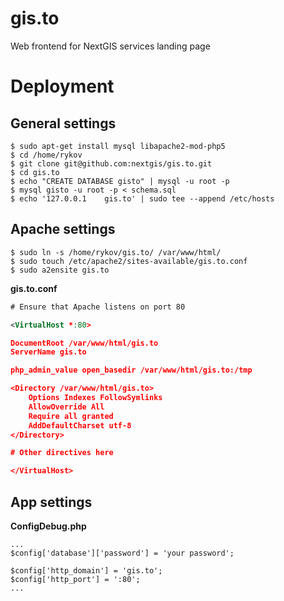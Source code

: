 gis.to
======

Web frontend for NextGIS services landing page


Deployment
==========

General settings
----------------

```
$ sudo apt-get install mysql libapache2-mod-php5
$ cd /home/rykov
$ git clone git@github.com:nextgis/gis.to.git
$ cd gis.to
$ echo "CREATE DATABASE gisto" | mysql -u root -p
$ mysql gisto -u root -p < schema.sql
$ echo '127.0.0.1    gis.to' | sudo tee --append /etc/hosts
```

Apache settings
---------------

```
$ sudo ln -s /home/rykov/gis.to/ /var/www/html/
$ sudo touch /etc/apache2/sites-available/gis.to.conf
$ sudo a2ensite gis.to
```

**gis.to.conf**

```xml
# Ensure that Apache listens on port 80

<VirtualHost *:80>

DocumentRoot /var/www/html/gis.to
ServerName gis.to

php_admin_value open_basedir /var/www/html/gis.to:/tmp

<Directory /var/www/html/gis.to>
    Options Indexes FollowSymlinks
    AllowOverride All
    Require all granted
    AddDefaultCharset utf-8
</Directory>

# Other directives here

</VirtualHost>
```

App settings
------------

**ConfigDebug.php**

```
...
$config['database']['password'] = 'your password';

$config['http_domain'] = 'gis.to';
$config['http_port'] = ':80';
...
```
